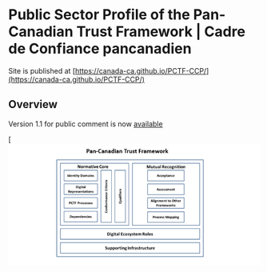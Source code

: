 # Public Sector Profile of the Pan-Canadian Trust Framework | Cadre de Confiance pancanadien

Site is published at [https://canada-ca.github.io/PCTF-CCP/](https://canada-ca.github.io/PCTF-CCP/)
## Overview


Version 1.1 for public comment is now [available](Version1_1/)


[![PCTF](./images/PCTFV1-1c.PNG)




